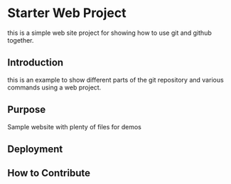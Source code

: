 # Starter Web Project

this is a simple web site project for showing how to use git and github together.

## Introduction

this is an example to show different parts of the git repository and various commands using a web project.

## Purpose

Sample website with plenty of files for demos

## Deployment

## How to Contribute